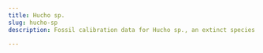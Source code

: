 ```yaml
---
title: Hucho sp.
slug: hucho-sp
description: Fossil calibration data for Hucho sp., an extinct species of fish. Includes taxonomy authority and locality references, and cross-references to living taxa.

---
```

